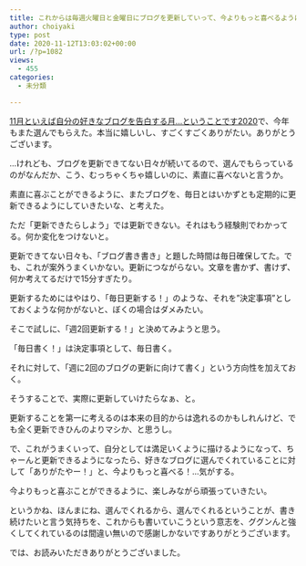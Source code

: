 ```yaml
---
title: これからは毎週火曜日と金曜日にブログを更新していって、今よりもっと喜べるようになろうと思います。
author: choiyaki
type: post
date: 2020-11-12T13:03:02+00:00
url: /?p=1082
views:
  - 455
categories:
  - 未分類

---
```

[11月といえば自分の好きなブログを告白する月…ということです2020][1]で、今年もまた選んでもらえた。本当に嬉しいし、すごくすごくありがたい。ありがとうございます。



&#8230;けれども、ブログを更新できてない日々が続いてるので、選んでもらっているのがなんだか、こう、むっちゃくちゃ嬉しいのに、素直に喜べないと言うか。

素直に喜ぶことができるように、またブログを、毎日とはいかずとも定期的に更新できるようにしていきたいな、と考えた。

ただ「更新できたらしよう」では更新できない。それはもう経験則でわかってる。何か変化をつけないと。

更新できてない日々も、「ブログ書き書き」と題した時間は毎日確保してた。でも、これが案外うまくいかない。更新につながらない。文章を書かず、書けず、何か考えてるだけで15分すぎたり。

更新するためにはやはり、「毎日更新する！」のような、それを”決定事項”としておくような何かがないと、ぼくの場合はダメみたい。

そこで試しに、「週2回更新する！」と決めてみようと思う。

「毎日書く！」は決定事項として、毎日書く。

それに対して、「週に2回のブログの更新に向けて書く」という方向性を加えておく。

そうすることで、実際に更新していけたらなぁ、と。

更新することを第一に考えるのは本来の目的からは逸れるのかもしれんけど、でも全く更新できひんのよりマシか、と思うし。

で、これがうまくいって、自分としては満足いくように描けるようになって、ちゃーんと更新できるようになったら、好きなブログに選んでくれていることに対して「ありがたやー！」と、今よりもっと喜べる！&#8230;気がする。

今よりもっと喜ぶことができるように、楽しみながら頑張っていきたい。

というかね、ほんまにね、選んでくれるから、選んでくれるということが、書き続けたいと言う気持ちを、これからも書いていこうという意志を、ググンんと強くしてくれているのは間違い無いので感謝しかないですありがとうございます。

では、お読みいただきありがとうございました。

 [1]: http://23secblog.blogspot.com/2020/11/112020.html